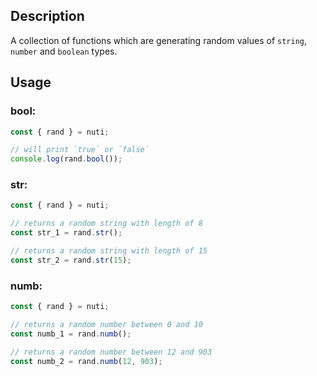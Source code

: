 ## Description

A collection of functions which are generating random values of `string`,
`number` and `boolean` types.

## Usage

### bool:

```ts
const { rand } = nuti;

// will print `true` or `false`
console.log(rand.bool());
```

### str:

```ts
const { rand } = nuti;

// returns a random string with length of 8
const str_1 = rand.str();

// returns a random string with length of 15
const str_2 = rand.str(15);
```

### numb:

```ts
const { rand } = nuti;

// returns a random number between 0 and 10
const numb_1 = rand.numb();

// returns a random number between 12 and 903
const numb_2 = rand.numb(12, 903);
```
